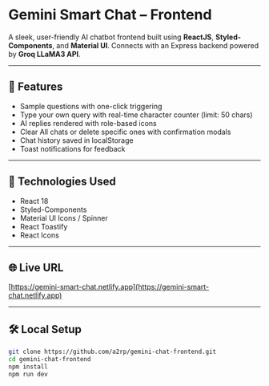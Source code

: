 # Gemini Smart Chat – Frontend

A sleek, user-friendly AI chatbot frontend built using **ReactJS**, **Styled-Components**, and **Material UI**. Connects with an Express backend powered by **Groq LLaMA3 API**.

---

## 🚀 Features

-   Sample questions with one-click triggering
-   Type your own query with real-time character counter (limit: 50 chars)
-   AI replies rendered with role-based icons
-   Clear All chats or delete specific ones with confirmation modals
-   Chat history saved in localStorage
-   Toast notifications for feedback

---

## 🔗 Technologies Used

-   React 18
-   Styled-Components
-   Material UI Icons / Spinner
-   React Toastify
-   React Icons

---

## 🌐 Live URL

[https://gemini-smart-chat.netlify.app](https://gemini-smart-chat.netlify.app)

---

## 🛠️ Local Setup

```bash
git clone https://github.com/a2rp/gemini-chat-frontend.git
cd gemini-chat-frontend
npm install
npm run dev
```
